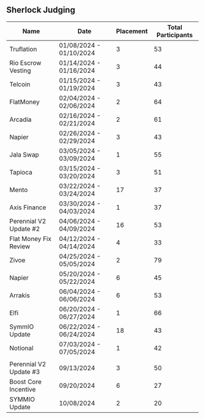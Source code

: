 <!--
**brakeless-wtp/brakeless-wtp** is a ✨ _special_ ✨ repository because its `README.md` (this file) appears on your GitHub profile.

Here are some ideas to get you started:

- 🔭 I’m currently working on ...
- 🌱 I’m currently learning ...
- 👯 I’m looking to collaborate on ...
- 🤔 I’m looking for help with ...
- 💬 Ask me about ...
- 📫 How to reach me: ...
- 😄 Pronouns: ...
- ⚡ Fun fact: ...
-->

## Sherlock Judging

|Name|Date|Placement|Total Participants|
|----|----|---------|------------------|
|Truflation|01/08/2024 - 01/10/2024|3|53|
|Rio Escrow Vesting|01/14/2024 - 01/16/2024|3|44|
|Telcoin|01/15/2024 - 01/19/2024|3|43|
|FlatMoney|02/04/2024 - 02/06/2024|2|64|
|Arcadia|02/16/2024 - 02/21/2024|2|61|
|Napier|02/26/2024 - 02/29/2024|3|43|
|Jala Swap|03/05/2024 - 03/09/2024|1|55|
|Tapioca|03/15/2024 - 03/20/2024|3|51|
|Mento|03/22/2024 - 03/24/2024|17|37|
|Axis Finance|03/30/2024 - 04/03/2024|1|37|
|Perennial V2 Update #2|04/06/2024 - 04/09/2024|16|53|
|Flat Money Fix Review|04/12/2024 - 04/14/2024|4|33|
|Zivoe|04/25/2024 - 05/05/2024|2|79|
|Napier|05/20/2024 - 05/22/2024|6|45|
|Arrakis|06/04/2024 - 06/06/2024|6|53|
|Elfi|06/20/2024 - 06/27/2024|1|66|
|SymmIO Update|06/22/2024 - 06/24/2024|18|43|
|Notional|07/03/2024 - 07/05/2024|1|42|
| | | |
|Perennial V2 Update #3|09/13/2024|3|50|
|Boost Core Incentive|09/20/2024|6|27|
|SYMMIO Update|10/08/2024|2|20|
